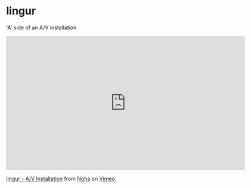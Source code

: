 # lingur
'A' side of an A/V installation

<iframe src="https://player.vimeo.com/video/226589608" width="640" height="360" frameborder="0" webkitallowfullscreen mozallowfullscreen allowfullscreen></iframe>
<p><a href="https://vimeo.com/226589608">lingur - A/V Installation</a> from <a href="https://vimeo.com/nnoha">Noha</a> on <a href="https://vimeo.com">Vimeo</a>.</p>
